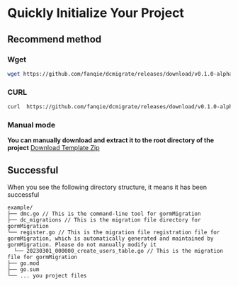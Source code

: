 # Quickly Initialize Your Project
## Recommend method
### Wget
```bash
wget https://github.com/fanqie/dcmigrate/releases/download/v0.1.0-alpha/dc_migrations_template.zip -O dc_migrations_template.zip && unzip dc_migrations_template.zip
```
### CURL
```bash
curl  https://github.com/fanqie/dcmigrate/releases/download/v0.1.0-alpha/dc_migrations_template.zip -o  dc_migrations_template.zip && unzip dc_migrations_template.zip

```
### Manual mode
**You can manually download and extract it to the root directory of the project**
[Download Template Zip](https://github.com/fanqie/dcmigrate/releases/download/v0.1.0-alpha/dc_migrations_template.zip)
## Successful 
When you see the following directory structure, it means it has been successful
```shell
example/
├── dmc.go // This is the command-line tool for gormMigration
├── dc_migrations // This is the migration file directory for gormMigration
└── register.go // This is the migration file registration file for gormMigration, which is automatically generated and maintained by gormMigration. Please do not manually modify it
  └── 20230301_000000_create_users_table.go // This is the migration file for gormMigration
├── go.mod
├── go.sum
└── ... you project files
```

